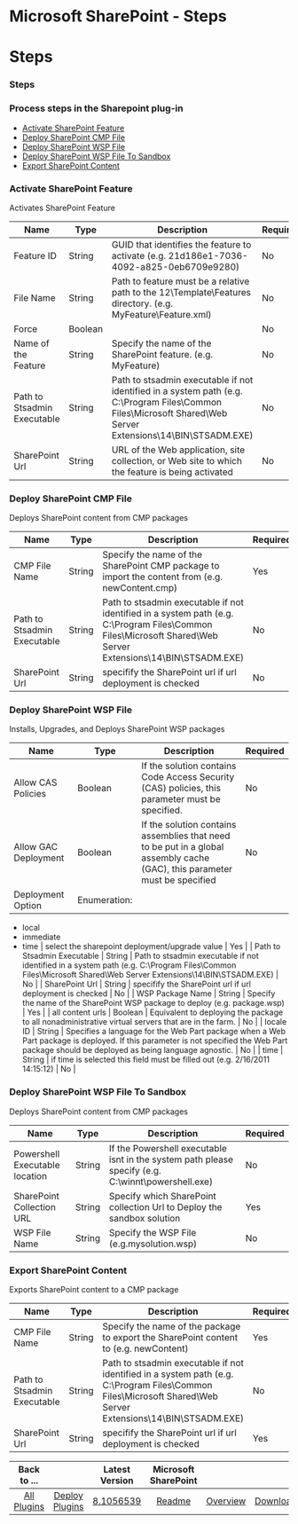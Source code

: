
Microsoft SharePoint - Steps
============================

# Steps


### Steps




### Process steps in the Sharepoint plug-in

* [Activate SharePoint Feature](#activate_sharepoint_feature)
* [Deploy SharePoint CMP File](#deploy_sharepoint_cmp_file)
* [Deploy SharePoint WSP File](#deploy_sharepoint_wsp_file)
* [Deploy SharePoint WSP File To Sandbox](#deploy_sharepoint_wsp_file_to_sandbox)
* [Export SharePoint Content](#export_sharepoint_content)


### Activate SharePoint Feature

Activates SharePoint Feature


| Name | Type | Description                                                                                                          | Required |
| ---- | ---- | -------------------------------------------------------------------------------------------------------------------- | -------- |
| Feature ID | String | GUID that identifies the feature to activate (e.g. 21d186e1-7036-4092-a825-0eb6709e9280) | No |
| File Name | String | Path to feature must be a relative path to the 12\Template\Features directory. (e.g. MyFeature\Feature.xml) | No |
| Force | Boolean |  | No |
| Name of the Feature | String | Specify the name of the SharePoint feature. (e.g. MyFeature) | No |
| Path to Stsadmin Executable | String | Path to stsadmin executable if not identified in a system path (e.g. C:\Program Files\Common Files\Microsoft Shared\Web Server Extensions\14\BIN\STSADM.EXE) | No |
| SharePoint Url | String | URL of the Web application, site collection, or Web site to which the feature is being activated | No |

### Deploy SharePoint CMP File

Deploys SharePoint content from CMP packages


| Name | Type | Description                                                                                                          | Required |
| ---- | ---- | -------------------------------------------------------------------------------------------------------------------- | -------- |
| CMP File Name | String | Specify the name of the SharePoint CMP package to import the content from (e.g. newContent.cmp) | Yes |
| Path to Stsadmin Executable | String | Path to stsadmin executable if not identified in a system path (e.g. C:\Program Files\Common Files\Microsoft Shared\Web Server Extensions\14\BIN\STSADM.EXE) | No |
| SharePoint Url | String | specifify the SharePoint url if url deployment is checked | No |

### Deploy SharePoint WSP File

Installs, Upgrades, and Deploys SharePoint WSP packages


| Name | Type | Description                                                                                                          | Required |
| ---- | ---- | -------------------------------------------------------------------------------------------------------------------- | -------- |
| Allow CAS Policies | Boolean | If the solution contains Code Access Security (CAS) policies, this parameter must be specified. | No |
| Allow GAC Deployment | Boolean | If the solution contains assemblies that need to be put in a global assembly cache (GAC), this parameter must be specified | No |
| Deployment Option | Enumeration:
* local
* immediate
* time
| select the sharepoint deployment/upgrade value | Yes |
| Path to Stsadmin Executable | String | Path to stsadmin executable if not identified in a system path (e.g. C:\Program Files\Common Files\Microsoft Shared\Web Server Extensions\14\BIN\STSADM.EXE) | No |
| SharePoint Url | String | specifify the SharePoint url if url deployment is checked | No |
| WSP Package Name | String | Specify the name of the SharePoint WSP package to deploy (e.g. package.wsp) | Yes |
| all content urls | Boolean | Equivalent to deploying the package to all nonadministrative virtual servers that are in the farm. | No |
| locale ID | String | Specifies a language for the Web Part package when a Web Part package is deployed. If this parameter is not specified the Web Part package should be deployed as being language agnostic. | No |
| time | String | if time is selected this field must be filled out (e.g. 2/16/2011 14:15:12) | No |

### Deploy SharePoint WSP File To Sandbox

Deploys SharePoint content from CMP packages


| Name | Type | Description                                                                                                          | Required |
| ---- | ---- | -------------------------------------------------------------------------------------------------------------------- | -------- |
| Powershell Executable location | String | If the Powershell executable isnt in the system path please specify (e.g. C:\winnt\powershell.exe) | No |
| SharePoint Collection URL | String | Specify which SharePoint collection Url to Deploy the sandbox solution | Yes |
| WSP File Name | String | Specify the WSP File (e.g.mysolution.wsp) | No |

### Export SharePoint Content

Exports SharePoint content to a CMP package


| Name | Type | Description                                                                                                          | Required |
| ---- | ---- | -------------------------------------------------------------------------------------------------------------------- | -------- |
| CMP File Name | String | Specify the name of the package to export the SharePoint content to (e.g. newContent) | Yes |
| Path to Stsadmin Executable | String | Path to stsadmin executable if not identified in a system path (e.g. C:\Program Files\Common Files\Microsoft Shared\Web Server Extensions\14\BIN\STSADM.EXE) | No |
| SharePoint Url | String | specifify the SharePoint url if url deployment is checked | Yes |



|Back to ...||Latest Version|Microsoft SharePoint |||
| :---: | :---: | :---: | :---: | :---: | :---: |
|[All Plugins](../../index.md)|[Deploy Plugins](../README.md)|[8.1056539](https://raw.githubusercontent.com/UrbanCode/IBM-UCD-PLUGINS/main/files/Sharepoint/Sharepoint-8.1056539.zip)|[Readme](README.md)|[Overview](overview.md)|[Downloads](downloads.md)|
